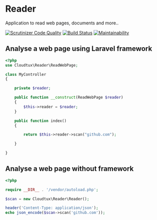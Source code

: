 # Reader
Application to read web pages, documents and more..

[![Scrutinizer Code Quality](https://scrutinizer-ci.com/g/cloudtux/reader/badges/quality-score.png?b=master)](https://scrutinizer-ci.com/g/cloudtux/reader/?branch=master)
[![Build Status](https://scrutinizer-ci.com/g/cloudtux/reader/badges/build.png?b=master)](https://scrutinizer-ci.com/g/cloudtux/reader/build-status/master)
[![Maintainability](https://api.codeclimate.com/v1/badges/66ff0afd47b7af77245e/maintainability)](https://codeclimate.com/github/cloudtux/reader/maintainability)

## Analyse a web page using Laravel framework

```php
<?php 
use Cloudtux\Reader\ReadWebPage;

class MyController
{

    private $reader;

    public function __construct(ReadWebPage $reader)
    {
        $this->reader = $reader;
    }

    public function index()
    {

        return $this->reader->scan("github.com");

    }

}

```

## Analyse a web page without framework

```php
<?php 

require __DIR__ . '/vendor/autoload.php';

$scan = new Cloudtux\Reader\Reader();

header('Content-Type: application/json');
echo json_encode($scan->scan('github.com'));
```